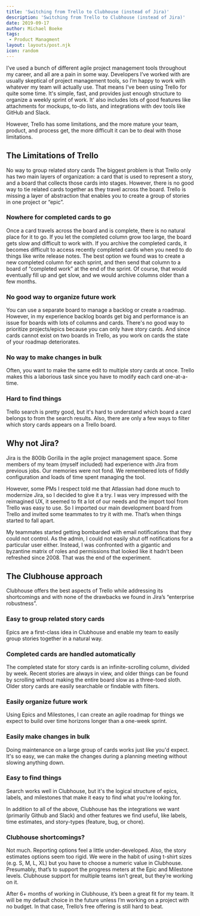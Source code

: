 ```yaml
---
title: 'Switching from Trello to Clubhouse (instead of Jira)'
description: 'Switching from Trello to Clubhouse (instead of Jira)'
date: 2019-09-17
author: Michael Boeke
tags:
 - Product Managment
layout: layouts/post.njk
icon: random
---
```


I’ve used a bunch of different agile project management tools throughout my career, and all are a pain in some way. Developers I’ve worked with are usually skeptical of project management tools, so I’m happy to work with whatever my team will actually use. That means I've been using Trello for quite some time. It's simple, fast, and provides just enough structure to organize a weekly sprint of work. It' also includes lots of good features like attachments for mockups, to-do lists, and integrations with dev tools like GitHub and Slack.

However, Trello has some limitations, and the more mature your team, product, and process get, the more difficult it can be to deal with those limitations.

## The Limitations of Trello

No way to group related story cards
The biggest problem is that Trello only has two main layers of organization: a card that is used to represent a story, and a board that collects those cards into stages. However, there is no good way to tie related cards together as they travel across the board. Trello is missing a layer of abstraction that enables you to create a group of stories in one project or “epic”.

### Nowhere for completed cards to go
Once a card travels across the board and is complete, there is no natural place for it to go. If you let the completed column grow too large, the board gets slow and difficult to work with. If you archive the completed cards, it becomes difficult to access recently completed cards when you need to do things like write release notes. The best option we found was to create a new completed column for each sprint, and then send that column to a board of “completed work” at the end of the sprint. Of course, that would eventually fill up and get slow, and we would archive columns older than a few months.

### No good way to organize future work
You can use a separate board to manage a backlog or create a roadmap. However, in my experience backlog boards get big and performance is an issue for boards with lots of columns and cards. There's no good way to prioritize projects/epics because you can only have story cards. And since cards cannot exist on two boards in Trello, as you work on cards the state of your roadmap deteriorates.

### No way to make changes in bulk
Often, you want to make the same edit to multiple story cards at once. Trello makes this a laborious task since you have to modify each card one-at-a-time.

### Hard to find things
Trello search is pretty good, but it's hard to understand which board a card belongs to from the search results. Also, there are only a few ways to filter which story cards appears on a Trello board.

## Why not Jira?
Jira is the 800lb Gorilla in the agile project management space. Some members of my team (myself included) had experience with Jira from previous jobs. Our memories were not fond. We remembered lots of fiddly configuration and loads of time spent managing the tool.

However, some PMs I respect told me that Atlassian had done much to modernize Jira, so I decided to give it a try. I was very impressed with the reimagined UX, it seemed to fit a lot of our needs and the import tool from Trello was easy to use. So I imported our main development board from Trello and invited some teammates to try it with me. That’s when things started to fall apart.

My teammates started getting bombarded with email notifications that they could not control. As the admin, I could not easily shut off notifications for a particular user either. Instead, I was confronted with a gigantic and byzantine matrix of roles and permissions that looked like it hadn’t been refreshed since 2008. That was the end of the experiment.

## The Clubhouse approach

Clubhouse offers the best aspects of Trello while addressing its shortcomings and with none of the drawbacks we found in Jira’s “enterprise robustness”.

### Easy to group related story cards
Epics are a first-class idea in Clubhouse and enable my team to easily group stories together in a natural way.

### Completed cards are handled automatically
The completed state for story cards is an infinite-scrolling column, divided by week. Recent stories are always in view, and older things can be found by scrolling without making the entire board slow as a three-toed sloth. Older story cards are easily searchable or findable with filters.

### Easily organize future work
Using Epics and Milestones, I can create an agile roadmap for things we expect to build over time horizons longer than a one-week sprint.

### Easily make changes in bulk
Doing maintenance on a large group of cards works just like you'd expect. It's so easy, we can make the changes during a planning meeting without slowing anything down.

### Easy to find things
Search works well in Clubhouse, but it's the logical structure of epics, labels, and milestones that make it easy to find what you're looking for.

In addition to all of the above, Clubhouse has the integrations we want (primarily Github and Slack) and other features we find useful, like labels, time estimates, and story-types (feature, bug, or chore).

### Clubhouse shortcomings?
Not much. Reporting options feel a little under-developed. Also, the story estimates options seem too rigid. We were in the habit of using t-shirt sizes (e.g. S, M, L, XL) but you have to choose a numeric value in Clubhouse. Presumably, that’s to support the progress meters at the Epic and Milestone levels. Clubhouse support for multiple teams isn’t great, but they’re working on it.

After 6+ months of working in Clubhouse, it’s been a great fit for my team. It will be my default choice in the future unless I’m working on a project with no budget. In that case, Trello’s free offering is still hard to beat.